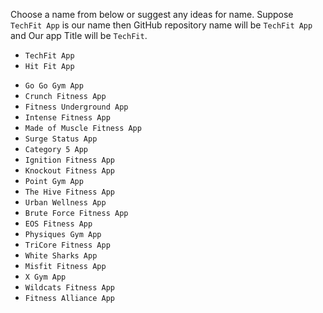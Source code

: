 Choose a name from below or suggest any ideas for name.
Suppose `TechFit App` is our name then GitHub repository name will be `TechFit App` and Our app Title will be `TechFit`.  

* `TechFit App`
* `Hit Fit App`
- `Go Go Gym App`
- `Crunch Fitness App`
- `Fitness Underground App`
- `Intense Fitness App`
- `Made of Muscle Fitness App`
- `Surge Status App`
- `Category 5 App`
- `Ignition Fitness App`
- `Knockout Fitness App`
- `Point Gym App`
- `The Hive Fitness App`
- `Urban Wellness App`
- `Brute Force Fitness App`
- `EOS Fitness App`
- `Physiques Gym App`
- `TriCore Fitness App`
- `White Sharks App`
- `Misfit Fitness App`
- `X Gym App`
- `Wildcats Fitness App`
- `Fitness Alliance App`